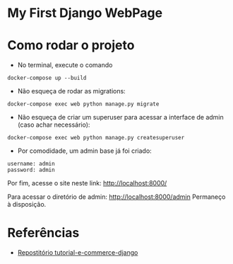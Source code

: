 # My First Django WebPage


# Como rodar o projeto

- No terminal, execute o comando
```
docker-compose up --build
```

- Não esqueça de rodar as migrations:
```
docker-compose exec web python manage.py migrate
```

- Não esqueça de criar um superuser para acessar a interface de admin (caso achar necessário):
```
docker-compose exec web python manage.py createsuperuser
```

- Por comodidade, um admin base já foi criado:
```
username: admin
password: admin
```

Por fim, acesse o site neste link: [http://localhost:8000/](http://localhost:8000/)

Para acessar o diretório de admin: [http://localhost:8000/admin](http://localhost:8000/admin)
Permaneço à disposição.

# Referências
- [Repostitório tutorial-e-commerce-django](https://github.com/fabioruicci/tutorial-e-commerce-django)